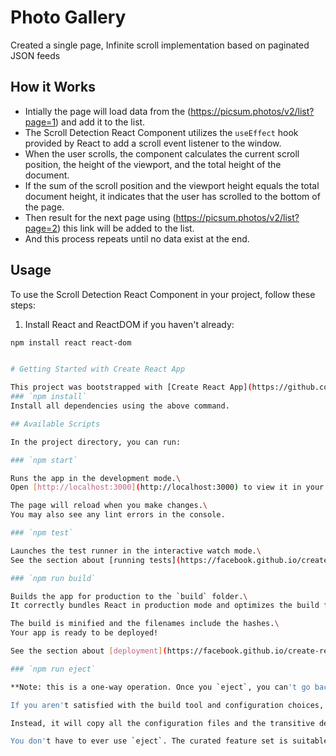 # Photo Gallery

Created a single page, Infinite scroll implementation based on paginated JSON feeds

## How it Works
* Intially the page will load data from the (https://picsum.photos/v2/list?page=1) and add it to the list.
* The Scroll Detection React Component utilizes the `useEffect` hook provided by React to add a scroll event listener to the window. 
* When the user scrolls, the component calculates the current scroll position, the height of the viewport, and the total height of the document.
* If the sum of the scroll position and the viewport height equals the total document height, it indicates that the user has scrolled to the bottom of the page.
* Then result for the next page using (https://picsum.photos/v2/list?page=2) this link will be added to the list.
* And this process repeats until no data exist at the end.

## Usage

To use the Scroll Detection React Component in your project, follow these steps:

1. Install React and ReactDOM if you haven't already:

```bash
npm install react react-dom


# Getting Started with Create React App

This project was bootstrapped with [Create React App](https://github.com/facebook/create-react-app).
### `npm install`
Install all dependencies using the above command.

## Available Scripts

In the project directory, you can run:

### `npm start`

Runs the app in the development mode.\
Open [http://localhost:3000](http://localhost:3000) to view it in your browser.

The page will reload when you make changes.\
You may also see any lint errors in the console.

### `npm test`

Launches the test runner in the interactive watch mode.\
See the section about [running tests](https://facebook.github.io/create-react-app/docs/running-tests) for more information.

### `npm run build`

Builds the app for production to the `build` folder.\
It correctly bundles React in production mode and optimizes the build for the best performance.

The build is minified and the filenames include the hashes.\
Your app is ready to be deployed!

See the section about [deployment](https://facebook.github.io/create-react-app/docs/deployment) for more information.

### `npm run eject`

**Note: this is a one-way operation. Once you `eject`, you can't go back!**

If you aren't satisfied with the build tool and configuration choices, you can `eject` at any time. This command will remove the single build dependency from your project.

Instead, it will copy all the configuration files and the transitive dependencies (webpack, Babel, ESLint, etc) right into your project so you have full control over them. All of the commands except `eject` will still work, but they will point to the copied scripts so you can tweak them. At this point you're on your own.

You don't have to ever use `eject`. The curated feature set is suitable for small and middle deployments, and you shouldn't feel obligated to use this feature. However we understand that this tool wouldn't be useful if you couldn't customize it when you are ready for it.

